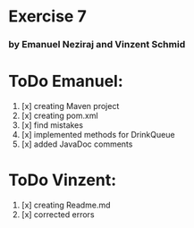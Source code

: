 # Exercise 7
### by Emanuel Neziraj and Vinzent Schmid


# ToDo Emanuel: 

1. [x] creating Maven project
2. [x] creating pom.xml
3. [x] find mistakes
4. [x] implemented methods for DrinkQueue
5. [x] added JavaDoc comments

# ToDo Vinzent:

1. [x] creating Readme.md
2. [x] corrected errors